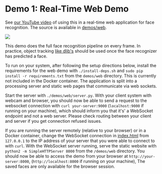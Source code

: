 # Demo 1: Real-Time Web Demo
See [our YouTube video](https://www.youtube.com/watch?v=LZJOTRkjZA4)
of using this in a real-time web application
for face recognition.
The source is available in [demos/web](https://github.com/cmusatyalab/openface/blob/master/demos/web).


<a href='https://www.youtube.com/watch?v=LZJOTRkjZA4'><img src='../../images/youtube-web.gif'></img></a>

This demo does the full face recognition pipeline on every frame.
In practice, object tracking
[like dlib's](http://blog.dlib.net/2015/02/dlib-1813-released.html)
should be used once the face recognizer has predicted a face.

To run on your system, after following the setup directions
below, install the requirements for the web demo with
`./install-deps.sh` and `sudo pip install -r requirements.txt`
from the `demos/web` directory.
This is currently not included in the Docker container.
The application is split into a processing server and static
web pages that communicate via web sockets.

Start the server with `./demos/web/server.py`.
With your client system with webcam and browser,
you should now be able to send a request to the websocket
connection with `curl your-server:9000` (`localhost:9000` if running on your machine),
which should inform you that it's' a WebSocket endpoint and not a web server.
Please check routing between your client and server if you
get connection refused issues.

If you are running the server remotely (relative to your browser)
or in a Docker container,
change the WebSocket connection in
[index.html](https://github.com/cmusatyalab/openface/blob/master/demos/web/index.html)
from `127.0.0.1` to the IP address of your server
that you were able to connect to with `curl`.
With the WebSocket server running, serve the static website with
`python2 -m SimpleHTTPServer 8000` from the `/demos/web` directory.
You should now be able to access the demo from your browser
at `http://your-server:8000`, (`http://localhost:8000` if running on your machine),
The saved faces are only available for the browser session.
